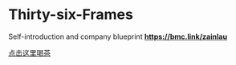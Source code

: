# Thirty-six-Frames
Self-introduction and company blueprint
**https://bmc.link/zainlau**

[点击这里喝茶](https://bmc.link/zainlau)
